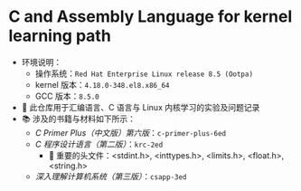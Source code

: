 # C and Assembly Language for kernel learning path

- 环境说明：
  - 操作系统：`Red Hat Enterprise Linux release 8.5 (Ootpa)`
  - kernel 版本：`4.18.0-348.el8.x86_64`
  - GCC 版本：`8.5.0`
- 📝 此仓库用于汇编语言、C 语言与 Linux 内核学习的实验及问题记录
- 📚 涉及的书籍与材料如下所示：
  - *C Primer Plus（中文版）第六版*：`c-primer-plus-6ed`
  - *C 程序设计语言（第二版）*：`krc-2ed`
    - 🚀 重要的头文件：<stdint.h>, <inttypes.h>, <limits.h>, <float.h>, <string.h>
  - *深入理解计算机系统（第三版）*：`csapp-3ed`
